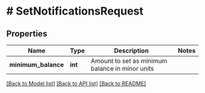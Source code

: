 # # SetNotificationsRequest

## Properties

Name | Type | Description | Notes
------------ | ------------- | ------------- | -------------
**minimum_balance** | **int** | Amount to set as minimum balance in minor units | 

[[Back to Model list]](../../README.md#documentation-for-models) [[Back to API list]](../../README.md#documentation-for-api-endpoints) [[Back to README]](../../README.md)


